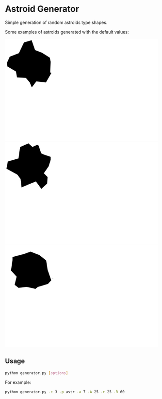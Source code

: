# Astroid Generator
Simple generation of random astroids type shapes.

Some examples of astroids generated with the default values:

![Astroid 1](astroid0.svg) ![Astroid 2](astroid1.svg) ![Astroid 3](astroid2.svg)


## Usage
```bash
python generator.py [options]
```

For example:
```bash
python generator.py -c 3 -p astr -a 7 -A 25 -r 25 -R 60
```
